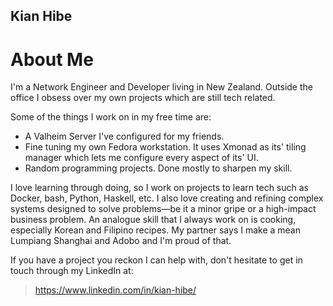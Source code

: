 ## Kian Hibe

# About Me
I'm a Network Engineer and Developer living in New Zealand. Outside the office I obsess over my own projects which are still tech related.

Some of the things I work on in my free time are:
* A Valheim Server I've configured for my friends.  
* Fine tuning my own Fedora workstation. It uses Xmonad as its' tiling manager which lets me configure every aspect of its' UI.
* Random programming projects. Done mostly to sharpen my skill.

I love learning through doing, so I work on projects to learn tech such as Docker, bash, Python, Haskell, etc. I also love creating and refining complex systems designed to solve problems—be it a minor gripe or a high-impact business problem. 
An analogue skill that I always work on is cooking, especially Korean and Filipino recipes. My partner says I make a mean Lumpiang Shanghai and Adobo and I'm proud of that.

If you have a project you reckon I can help with, don't hesitate to get in touch through my LinkedIn at:
> https://www.linkedin.com/in/kian-hibe/
